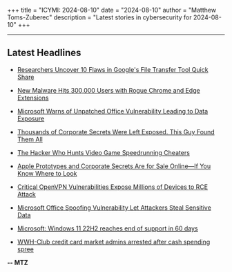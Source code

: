 +++
title = "ICYMI: 2024-08-10"
date = "2024-08-10"
author = "Matthew Toms-Zuberec"
description = "Latest stories in cybersecurity for 2024-08-10"
+++

---------------------------------------------------------------------------
## Latest Headlines
- [Researchers Uncover 10 Flaws in Google's File Transfer Tool Quick Share](https://thehackernews.com/2024/08/researchers-uncover-10-flaws-in-googles.html)

- [New Malware Hits 300,000 Users with Rogue Chrome and Edge Extensions](https://thehackernews.com/2024/08/new-malware-hits-300000-users-with.html)

- [Microsoft Warns of Unpatched Office Vulnerability Leading to Data Exposure](https://thehackernews.com/2024/08/microsoft-warns-of-unpatched-office.html)

- [Thousands of Corporate Secrets Were Left Exposed. This Guy Found Them All](https://www.wired.com/story/secret-hunting-bill-demirkapi/)

- [The Hacker Who Hunts Video Game Speedrunning Cheaters](https://www.wired.com/story/the-hacker-who-hunts-video-game-speedrunning-cheaters/)

- [Apple Prototypes and Corporate Secrets Are for Sale Online—If You Know Where to Look](https://www.wired.com/story/apple-prototypes-corporate-data/)

- [Critical OpenVPN Vulnerabilities Expose Millions of Devices to RCE Attack](https://cybersecuritynews.com/openvpn-vulnerabilities-rce-attack/)

- [Microsoft Office Spoofing Vulnerability Let Attackers Steal Sensitive Data](https://cybersecuritynews.com/microsoft-office-spoofing-vulnerability/)

- [Microsoft: Windows 11 22H2 reaches end of support in 60 days](https://www.bleepingcomputer.com/news/microsoft/microsoft-windows-11-22h2-reaches-end-of-support-in-60-days/)

- [WWH-Club credit card market admins arrested after cash spending spree](https://www.bleepingcomputer.com/news/legal/wwh-club-credit-card-market-admins-arrested-after-cash-spending-spree/)

**-- MTZ**